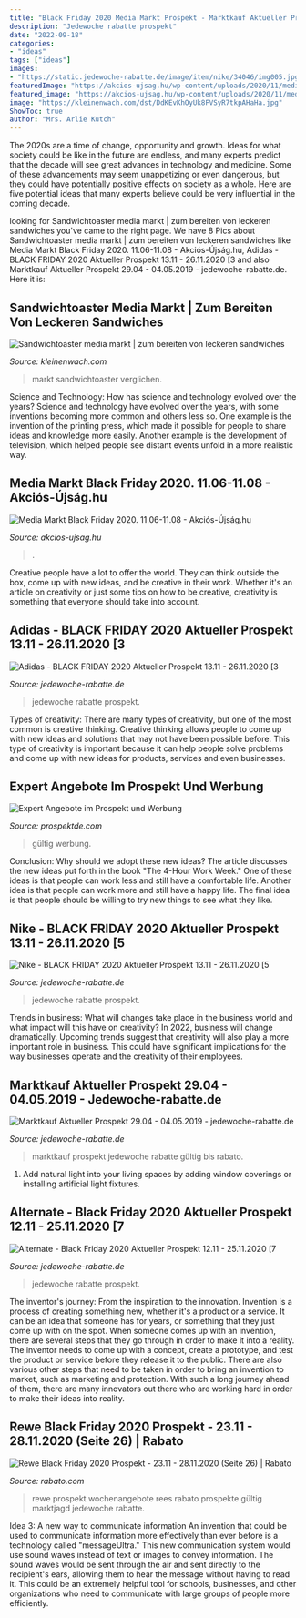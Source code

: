 ```yaml
---
title: "Black Friday 2020 Media Markt Prospekt - Marktkauf Aktueller Prospekt 29.04"
description: "Jedewoche rabatte prospekt"
date: "2022-09-18"
categories:
- "ideas"
tags: ["ideas"]
images:
- "https://static.jedewoche-rabatte.de/image/item/nike/34046/img005.jpg"
featuredImage: "https://akcios-ujsag.hu/wp-content/uploads/2020/11/media-markt-black-friday-20201106-1108_Page_10.jpg"
featured_image: "https://akcios-ujsag.hu/wp-content/uploads/2020/11/media-markt-black-friday-20201106-1108_Page_10.jpg"
image: "https://kleinenwach.com/dst/DdKEvKhOyUk8FVSyR7tkpAHaHa.jpg"
ShowToc: true
author: "Mrs. Arlie Kutch"
---
```



The 2020s are a time of change, opportunity and growth. Ideas for what society could be like in the future are endless, and many experts predict that the decade will see great advances in technology and medicine. Some of these advancements may seem unappetizing or even dangerous, but they could have potentially positive effects on society as a whole. Here are five potential ideas that many experts believe could be very influential in the coming decade.

	

		
looking for Sandwichtoaster media markt | zum bereiten von leckeren sandwiches you've came to the right page. We have 8 Pics about Sandwichtoaster media markt | zum bereiten von leckeren sandwiches like Media Markt Black Friday 2020. 11.06-11.08 - Akciós-Újság.hu, Adidas - BLACK FRIDAY 2020 Aktueller Prospekt 13.11 - 26.11.2020 [3 and also Marktkauf Aktueller Prospekt 29.04 - 04.05.2019 - jedewoche-rabatte.de. Here it is:
		
    
## Sandwichtoaster Media Markt | Zum Bereiten Von Leckeren Sandwiches

<img loading=lazy src="https://kleinenwach.com/dst/DdKEvKhOyUk8FVSyR7tkpAHaHa.jpg" onerror="this.onerror=null;this.src='https://tse1.mm.bing.net/th?id=OIP.gxQyltpMBE_MSXi9doKTHwAAAA&amp;pid=15.1';" alt="Sandwichtoaster media markt | zum bereiten von leckeren sandwiches">

_Source: kleinenwach.com_

>markt sandwichtoaster verglichen. 

	

Science and Technology: How has science and technology evolved over the years?
Science and technology have evolved over the years, with some inventions becoming more common and others less so. One example is the invention of the printing press, which made it possible for people to share ideas and knowledge more easily. Another example is the development of television, which helped people see distant events unfold in a more realistic way.

    
## Media Markt Black Friday 2020. 11.06-11.08 - Akciós-Újság.hu

<img loading=lazy src="https://akcios-ujsag.hu/wp-content/uploads/2020/11/media-markt-black-friday-20201106-1108_Page_10.jpg" onerror="this.onerror=null;this.src='https://tse4.mm.bing.net/th?id=OIP.7jebCYvcNiC8r7wrEWGItgHaKR&amp;pid=15.1';" alt="Media Markt Black Friday 2020. 11.06-11.08 - Akciós-Újság.hu">

_Source: akcios-ujsag.hu_

>. 

	

Creative people have a lot to offer the world. They can think outside the box, come up with new ideas, and be creative in their work. Whether it's an article on creativity or just some tips on how to be creative, creativity is something that everyone should take into account.

    
## Adidas - BLACK FRIDAY 2020 Aktueller Prospekt 13.11 - 26.11.2020 [3

<img loading=lazy src="https://static.jedewoche-rabatte.de/image/item/adidas/34041/img003.jpg" onerror="this.onerror=null;this.src='https://tse1.mm.bing.net/th?id=OIP.yfbzjRw0_nVmKnSbO2yyEwHaHL&amp;pid=15.1';" alt="Adidas - BLACK FRIDAY 2020 Aktueller Prospekt 13.11 - 26.11.2020 [3">

_Source: jedewoche-rabatte.de_

>jedewoche rabatte prospekt. 

	

Types of creativity:
There are many types of creativity, but one of the most common is creative thinking. Creative thinking allows people to come up with new ideas and solutions that may not have been possible before. This type of creativity is important because it can help people solve problems and come up with new ideas for products, services and even businesses.

    
## Expert Angebote Im Prospekt Und Werbung

<img loading=lazy src="https://www.prospektde.com/wp-content/uploads/2021/05/expert_page-0001-3-145x200.jpg" onerror="this.onerror=null;this.src='https://tse4.mm.bing.net/th?id=OIP.sz9iB9eNeqiKgbWW4E14IwAAAA&amp;pid=15.1';" alt="Expert Angebote im Prospekt und Werbung">

_Source: prospektde.com_

>gültig werbung. 

	

Conclusion: Why should we adopt these new ideas?
The article discusses the new ideas put forth in the book "The 4-Hour Work Week." One of these ideas is that people can work less and still have a comfortable life. Another idea is that people can work more and still have a happy life. The final idea is that people should be willing to try new things to see what they like.

    
## Nike - BLACK FRIDAY 2020 Aktueller Prospekt 13.11 - 26.11.2020 [5

<img loading=lazy src="https://static.jedewoche-rabatte.de/image/item/nike/34046/img005.jpg" onerror="this.onerror=null;this.src='https://tse3.mm.bing.net/th?id=OIP.CKDwzd-4gkUAr5VvRPGSEAHaKQ&amp;pid=15.1';" alt="Nike - BLACK FRIDAY 2020 Aktueller Prospekt 13.11 - 26.11.2020 [5">

_Source: jedewoche-rabatte.de_

>jedewoche rabatte prospekt. 

	

Trends in business: What will changes take place in the business world and what impact will this have on creativity?
In 2022, business will change dramatically. Upcoming trends suggest that creativity will also play a more important role in business. This could have significant implications for the way businesses operate and the creativity of their employees.

    
## Marktkauf Aktueller Prospekt 29.04 - 04.05.2019 - Jedewoche-rabatte.de

<img loading=lazy src="https://static.jedewoche-rabatte.de/image/item/marktkauf/21774/img001.jpg" onerror="this.onerror=null;this.src='https://tse3.mm.bing.net/th?id=OIP.GMaKLl47zcsCOf-0OJAtcwHaLC&amp;pid=15.1';" alt="Marktkauf Aktueller Prospekt 29.04 - 04.05.2019 - jedewoche-rabatte.de">

_Source: jedewoche-rabatte.de_

>marktkauf prospekt jedewoche rabatte gültig bis rabato. 

	

1. Add natural light into your living spaces by adding window coverings or installing artificial light fixtures.

    
## Alternate - Black Friday 2020 Aktueller Prospekt 12.11 - 25.11.2020 [7

<img loading=lazy src="https://static.jedewoche-rabatte.de/image/item/alternate/34007/img007.jpg" onerror="this.onerror=null;this.src='https://tse2.mm.bing.net/th?id=OIP.n0y0yNJw6V-rLNzDE2wvCAHaJl&amp;pid=15.1';" alt="Alternate - Black Friday 2020 Aktueller Prospekt 12.11 - 25.11.2020 [7">

_Source: jedewoche-rabatte.de_

>jedewoche rabatte prospekt. 

	

The inventor's journey: From the inspiration to the innovation.
Invention is a process of creating something new, whether it's a product or a service. It can be an idea that someone has for years, or something that they just come up with on the spot. When someone comes up with an invention, there are several steps that they go through in order to make it into a reality. The inventor needs to come up with a concept, create a prototype, and test the product or service before they release it to the public. There are also various other steps that need to be taken in order to bring an invention to market, such as marketing and protection. With such a long journey ahead of them, there are many innovators out there who are working hard in order to make their ideas into reality.

    
## Rewe Black Friday 2020 Prospekt - 23.11 - 28.11.2020 (Seite 26) | Rabato

<img loading=lazy src="https://static.rabato.com/de/image/i/rewe/34281/001.jpg" onerror="this.onerror=null;this.src='https://tse4.mm.bing.net/th?id=OIP.OnvIyiz1kuNVvRQ1AGMHTQHaKW&amp;pid=15.1';" alt="Rewe Black Friday 2020 Prospekt - 23.11 - 28.11.2020 (Seite 26) | Rabato">

_Source: rabato.com_

>rewe prospekt wochenangebote rees rabato prospekte gültig marktjagd jedewoche rabatte. 

	

Idea 3: A new way to communicate information
An invention that could be used to communicate information more effectively than ever before is a technology called "messageUltra." This new communication system would use sound waves instead of text or images to convey information. The sound waves would be sent through the air and sent directly to the recipient's ears, allowing them to hear the message without having to read it. This could be an extremely helpful tool for schools, businesses, and other organizations who need to communicate with large groups of people more efficiently.


